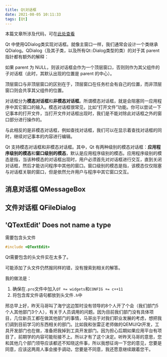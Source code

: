 ```yaml
---
title: Qt对话框
date: 2021-08-05 10:11:33
tags: [Qt]
---
```


本篇文章所涉及代码，可在[此处查看](https://github.com/Dunky-Z/learning-qt/tree/main/Dialog)

Qt 中使用QDialog类实现对话框。就像主窗口一样，我们通常会设计一个类继承QDialog。QDialog（及其子类，以及所有Qt::Dialog类型的类）的对于其 parent 指针都有额外的解释：

如果 parent 为 NULL，则该对话框会作为一个顶层窗口，否则则作为其父组件的子对话框（此时，其默认出现的位置是 parent 的中心）。

顶层窗口与非顶层窗口的区别在于，顶层窗口在任务栏会有自己的位置，而非顶层窗口则会共享其父组件的位置。

对话框分为**模态对话框**和**非模态对话框**。所谓模态对话框，就是会阻塞同一应用程序中其它窗口的输入。模态对话框很常见，比如“打开文件”功能。你可以尝试一下记事本的打开文件，当打开文件对话框出现时，我们是不能对除此对话框之外的窗口部分进行操作的。

与此相反的是非模态对话框，例如查找对话框，我们可以在显示着查找对话框的同时，继续对记事本的内容进行编辑。

Qt 支持模态对话框和非模态对话框。其中，Qt 有两种级别的模态对话框：**应用程序级别的模态**和**窗口级别的模态**，默认是应用程序级别的模态。应用程序级别的模态是指，当该种模态的对话框出现时，用户必须首先对对话框进行交互，直到关闭对话框，然后才能访问程序中其他的窗口。窗口级别的模态是指，该模态仅仅阻塞与对话框关联的窗口，但是依然允许用户与程序中其它窗口交互。
## 消息对话框 QMessageBox
## 文件对话框 QFileDialog
##  'QTextEdit' Does not name a type
需要包含头文件
```c++
#include <QTextEdit>
```
Qt需要包含的头文件实在太多了。

可能添加了头文件仍然报同样的错，没有搜索到相关的解答。

我的做法是：

1. 确保在`.pro`文件中加入`QT += widgets`和`CONFIG += c++11`
2. 将包含库文件语句都放到头文件`.h`中

邢总早上好，昨天马哥叫了海宁这边暂时没有领导的8个人开了个会（我们部门5个人其他部门3个人），有关于人员调用的问题。因为目前我们部门没有具体项目，几位新员工都在做其他部门的事情，马哥出于对我们职业发展的考虑，想把我们调到目前学习的东西相关的部门。比如我和张雷正老师做的QEMU/Qt开发，工具开发部门也在做，准备把我掉到工具开发部门。因为担心后期如果应用平台有项目了，前期学的内容可能衔接不上。所以才有了这个决定。听昨天马哥的意思，您和其他几个部门领导应该都还不知晓这件事，所以我想征询一下您的意见，您要是同意，应该这两周人事会接手调动，您要是不同意，我还愿意继续跟着您干。